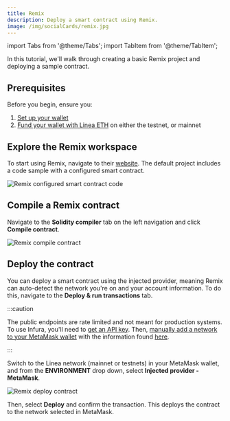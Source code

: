 ```yaml
---
title: Remix
description: Deploy a smart contract using Remix.
image: /img/socialCards/remix.jpg
---
```


import Tabs from '@theme/Tabs'; import TabItem from '@theme/TabItem';

In this tutorial, we'll walk through creating a basic Remix project and deploying a sample contract.

## Prerequisites

Before you begin, ensure you:

1. [Set up your wallet](../../../use-mainnet/set-up-your-wallet.mdx)
2. [Fund your wallet with Linea ETH](../../../use-mainnet/fund.mdx) on either the testnet, or mainnet

## Explore the Remix workspace

To start using Remix, navigate to their [website](https://remix.ethereum.org/). The default project includes a
code sample with a configured smart contract.

<div class="center-container">
  <div class="img-large">
    <img
      src="/img/article_images/Build_on_Linea/Quickstart/Deploy_a_smart_contract/Remix/Linea_deploy_smart_contract_Remix_1.png"
      alt="Remix configured smart contract code"
    />
  </div>
</div>

## Compile a Remix contract

Navigate to the **Solidity compiler** tab on the left navigation and click **Compile contract**.

<div class="center-container">
  <div class="img-large">
    <img
      src="/img/article_images/Build_on_Linea/Quickstart/Deploy_a_smart_contract/Remix/Linea_deploy_smart_contract_Remix_2.png"
      alt="Remix compile contract"
    />
  </div>
</div>

## Deploy the contract

You can deploy a smart contract using the injected provider, meaning Remix can auto-detect the network you're
on and your account information. To do this, navigate to the **Deploy & run transactions** tab.

:::caution

The public endpoints are rate limited and not meant for production systems. To use Infura, you'll need to [get an API key](https://support.infura.io/hc/en-us/articles/15116941373979-Connecting-to-the-Linea-network). Then, [manually add a network to your MetaMask wallet](https://support.metamask.io/hc/en-us/articles/360043227612-How-to-add-a-custom-network-RPC#h_01G63GGJ83DGDRCS2ZWXM37CV5) with the information found
[here](../../../use-mainnet/info-contracts.mdx#network-information).

:::

Switch to the Linea network (mainnet or testnets) in your MetaMask wallet, and from the **ENVIRONMENT** drop down, select
**Injected provider - MetaMask**.

<div class="center-container">
  <div class="img-large">
    <img
      src="/img/article_images/Build_on_Linea/Quickstart/Deploy_a_smart_contract/Remix/Linea_deploy_smart_contract_Remix_3.png"
      alt="Remix deploy contract"
    />
  </div>
</div>

Then, select **Deploy** and confirm the transaction. This deploys the contract to the network selected in MetaMask.
